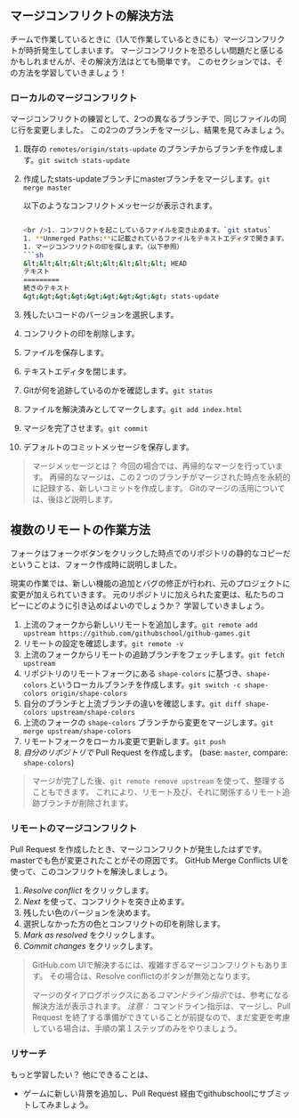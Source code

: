 ## マージコンフリクトの解決方法

チームで作業しているときに（1人で作業しているときにも）マージコンフリクトが時折発生してしまいます。 マージコンフリクトを恐ろしい問題だと感じるかもしれませんが、その解決方法はとても簡単です。 このセクションでは、その方法を学習していきましょう！

### ローカルのマージコンフリクト

マージコンフリクトの練習として、2つの異なるブランチで、同じファイルの同じ行を変更しました。 この2つのブランチをマージし、結果を見てみましょう。

1. 既存の `remotes/origin/stats-update` のブランチからブランチを作成します。`git switch stats-update`
2. 作成したstats-updateブランチにmasterブランチをマージします。`git merge master`

    以下のようなコンフリクトメッセージが表示されます。

    ```sh $ git merge master Auto-merging index.html CONFLICT (content): Merge conflict in index.html Automatic merge failed; fix conflicts and then commit the result.

    <br />1. コンフリクトを起こしているファイルを突き止めます。`git status`
    1. **Unmerged Paths:**に記載されているファイルをテキストエディタで開きます。
    1. マージコンフリクトの印を探します。（以下参照）
    ```sh
    &lt;&lt;&lt;&lt;&lt;&lt;&lt;&lt;&lt; HEAD
    テキスト
    =========
    続きのテキスト
    &gt;&gt;&gt;&gt;&gt;&gt;&gt;&gt;&gt; stats-update


1. 残したいコードのバージョンを選択します。
2. コンフリクトの印を削除します。
3. ファイルを保存します。
4. テキストエディタを閉じます。
5. Gitが何を追跡しているのかを確認します。`git status`
6. ファイルを解決済みとしてマークします。`git add index.html`
7. マージを完了させます。`git commit`
8. デフォルトのコミットメッセージを保存します。

> マージメッセージとは？ 今回の場合では、再帰的なマージを行っています。 再帰的なマージは、この２つのブランチがマージされた時点を永続的に記録する、新しいコミットを作成します。 Gitのマージの活用については、後ほど説明します。


## 複数のリモートの作業方法

フォークはフォークボタンをクリックした時点でのリポジトリの静的なコピーだということは、フォーク作成時に説明しました。

現実の作業では、新しい機能の追加とバグの修正が行われ、元のプロジェクトに変更が加えられていきます。 元のリポジトリに加えられた変更は、私たちのコピーにどのように引き込めばよいのでしょうか？ 学習していきましょう。

1. 上流のフォークから新しいリモートを追加します。`git remote add upstream https://github.com/githubschool/github-games.git`
2. リモートの設定を確認します。`git remote -v`
3. 上流のフォークからリモートの追跡ブランチをフェッチします。`git fetch upstream`
4. リポジトリのリモートフォークにある `shape-colors` に基づき、`shape-colors` というローカルブランチを作成します。`git switch -c shape-colors origin/shape-colors`
5. 自分のブランチと上流ブランチの違いを確認します。`git diff shape-colors upstream/shape-colors`
6. 上流のフォークの `shape-colors` ブランチから変更をマージします。`git merge upstream/shape-colors`
7. リモートフォークをローカル変更で更新します。`git push`
8. *自分のリポジトリで* Pull Request を作成します。 (base: `master`, compare: `shape-colors`)

> マージが完了した後、`git remote remove upstream` を使って、整理することもできます。 これにより、リモート及び、それに関係するリモート追跡ブランチが削除されます。

### リモートのマージコンフリクト

Pull Request を作成したとき、マージコンフリクトが発生したはずです。 masterでも色が変更されたことがその原因です。 GitHub Merge Conflicts UIを使って、このコンフリクトを解決しましょう。

1. *Resolve conflict* をクリックします。
2. *Next* を使って、コンフリクトを突き止めます。
3. 残したい色のバージョンを決めます。
4. 選択しなかった方の色とコンフリクトの印を削除します。
5. *Mark as resolved* をクリックします。
6. *Commit changes* をクリックします。

> GitHub.com UIで解決するには、複雑すぎるマージコンフリクトもあります。 その場合は、Resolve conflictのボタンが無効となります。
>
> マージのダイアログボックスにある*コマンドライン指示*では、参考になる解決方法が表示されます。 *注意：* コマンドライン指示は、マージし、Pull Request を終了する準備ができていることが前提なので、まだ変更を考慮している場合は、手順の第１ステップのみをやりましょう。

### リサーチ

もっと学習したい？ 他にできることは、

- ゲームに新しい背景を追加し、Pull Request 経由でgithubschoolにサブミットしてみましょう。
